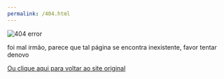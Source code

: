 ```yaml
---
permalink: /404.html
---
```

<html>
<head>
    <title>Try again</title>
    <meta http-equiv="Content-Type" content="text/html;charset=UTF-8">
    <link rel="stylesheet" href="css/404.css">
</head>
<body>
    <div class="e404">
        <img src="" alt="404 error">
    </div>
    <div class="content">
        <p>foi mal irmão, parece que tal página se encontra inexistente, favor tentar denovo</p>
        <a href="index.html">Ou clique aqui para voltar ao site original</a>
    </div>
    <script src="js/jquery_offline.js"></script>
    <script>
        let randomImage = Math.floor(Math.random() * 10) + 1;
        $('.e404 img').attr('src','img/404/' + randomImage + '.png');
    </script>
</body>
</html>